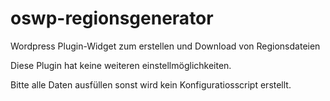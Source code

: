 # oswp-regionsgenerator
Wordpress Plugin-Widget zum erstellen und Download von Regionsdateien

Diese Plugin hat keine weiteren einstellmöglichkeiten.

Bitte alle Daten ausfüllen sonst wird kein Konfiguratiosscript erstellt.

